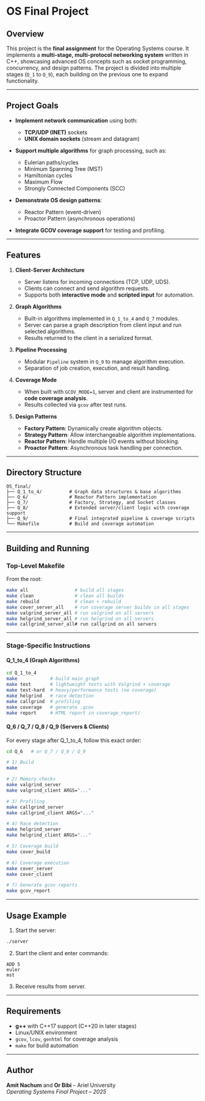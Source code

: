 # OS Final Project

## Overview

This project is the **final assignment** for the Operating Systems course.
It implements a **multi-stage, multi-protocol networking system** written in C++, showcasing advanced OS concepts such as socket programming, concurrency, and design patterns.
The project is divided into multiple stages (`Q_1` to `Q_9`), each building on the previous one to expand functionality.

---

## Project Goals

* **Implement network communication** using both:

  * **TCP/UDP (INET)** sockets
  * **UNIX domain sockets** (stream and datagram)
* **Support multiple algorithms** for graph processing, such as:

  * Eulerian paths/cycles
  * Minimum Spanning Tree (MST)
  * Hamiltonian cycles
  * Maximum Flow
  * Strongly Connected Components (SCC)
* **Demonstrate OS design patterns**:

  * Reactor Pattern (event-driven)
  * Proactor Pattern (asynchronous operations)
* **Integrate GCOV coverage support** for testing and profiling.

---

## Features

1. **Client-Server Architecture**

   * Server listens for incoming connections (TCP, UDP, UDS).
   * Clients can connect and send algorithm requests.
   * Supports both **interactive mode** and **scripted input** for automation.

2. **Graph Algorithms**

   * Built-in algorithms implemented in `Q_1_to_4` and `Q_7` modules.
   * Server can parse a graph description from client input and run selected algorithms.
   * Results returned to the client in a serialized format.

3. **Pipeline Processing**

   * Modular `Pipeline` system in `Q_9` to manage algorithm execution.
   * Separation of job creation, execution, and result handling.

4. **Coverage Mode**

   * When built with `GCOV_MODE=1`, server and client are instrumented for **code coverage analysis**.
   * Results collected via `gcov` after test runs.

5. **Design Patterns**

   * **Factory Pattern**: Dynamically create algorithm objects.
   * **Strategy Pattern**: Allow interchangeable algorithm implementations.
   * **Reactor Pattern**: Handle multiple I/O events without blocking.
   * **Proactor Pattern**: Asynchronous task handling per connection.

---

## Directory Structure

```
OS_final/
├── Q_1_to_4/          # Graph data structures & base algorithms
├── Q_6/               # Reactor Pattern implementation
├── Q_7/               # Factory, Strategy, and Socket classes
├── Q_8/               # Extended server/client logic with coverage support
├── Q_9/               # Final integrated pipeline & coverage scripts
└── Makefile           # Build and coverage automation
```

---

## Building and Running

### Top-Level Makefile

From the root:

```bash
make all                 # build all stages
make clean               # clean all builds
make rebuild             # clean + rebuild
make cover_server_all    # run coverage server builds in all stages
make valgrind_server_all # run valgrind on all servers
make helgrind_server_all # run helgrind on all servers
make callgrind_server_all# run callgrind on all servers
```

---

### Stage-Specific Instructions

#### Q_1_to_4 (Graph Algorithms)

```bash
cd Q_1_to_4
make            # build main_graph
make test       # lightweight tests with Valgrind + coverage
make test-hard  # heavy/performance tests (no coverage)
make helgrind   # race detection
make callgrind  # profiling
make coverage   # generate .gcov
make report     # HTML report in coverage_report/
```

#### Q_6 / Q_7 / Q_8 / Q_9 (Servers & Clients)

For every stage after Q_1_to_4, follow this exact order:

```bash
cd Q_6   # or Q_7 / Q_8 / Q_9

# 1) Build
make

# 2) Memory checks
make valgrind_server
make valgrind_client ARGS="..."

# 3) Profiling
make callgrind_server
make callgrind_client ARGS="..."

# 4) Race detection
make helgrind_server
make helgrind_client ARGS="..."

# 5) Coverage build
make cover_build

# 6) Coverage execution
make cover_server
make cover_client

# 7) Generate gcov reports
make gcov_report
```

---

## Usage Example

1. Start the server:

```bash
./server
```

2. Start the client and enter commands:

```
ADD 5
euler
mst
```

3. Receive results from server.

---

## Requirements

* **g++** with C++17 support (C++20 in later stages)
* Linux/UNIX environment
* `gcov`, `lcov`, `genhtml` for coverage analysis
* `make` for build automation

---

## Author

**Amit Nachum** and **Or Bibi** – Ariel University  
*Operating Systems Final Project – 2025*
